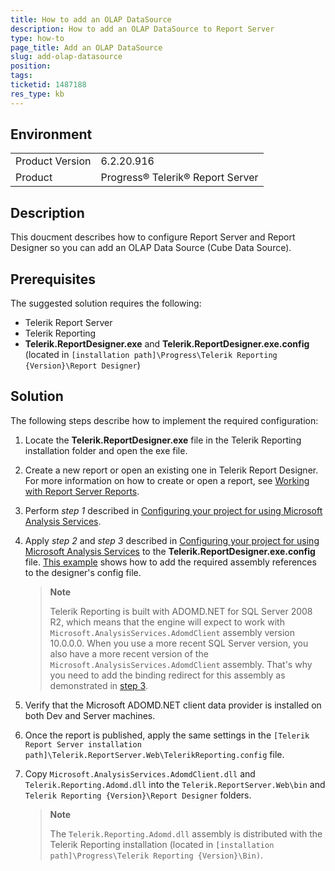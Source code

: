 ```yaml
---
title: How to add an OLAP DataSource
description: How to add an OLAP DataSource to Report Server
type: how-to
page_title: Add an OLAP DataSource
slug: add-olap-datasource
position: 
tags: 
ticketid: 1487188
res_type: kb
---
```


## Environment
<table>
	<tbody>
		<tr>
			<td>Product Version</td>
			<td>6.2.20.916</td>
		</tr>
		<tr>
			<td>Product</td>
			<td>Progress® Telerik® Report Server</td>
		</tr>
	</tbody>
</table>


## Description
This doucment describes how to configure Report Server and Report Designer so you can add an OLAP Data Source (Cube Data Source).

## Prerequisites
The suggested solution requires the following:

* Telerik Report Server
* Telerik Reporting
* __Telerik.ReportDesigner.exe__ and __Telerik.ReportDesigner.exe.config__ (located in ```[installation path]\Progress\Telerik Reporting {Version}\Report Designer```)

## Solution
The following steps describe how to implement the required configuration:

1. Locate the __Telerik.ReportDesigner.exe__ file in the Telerik Reporting installation folder and open the exe file.

1. Create a new report or open an existing one in Telerik Report Designer. For more information on how to create or open a report, see
[Working with Report Server Reports](../standalone-report-designer-working-with-server-reports#create-a-report-to-the-server).

1. Perform *step 1* described in [Configuring your project for using Microsoft Analysis Services](../cubedatasource-configuring-project).

1. Apply *step 2* and *step 3* described in [Configuring your project for using Microsoft Analysis Services](../cubedatasource-configuring-project) to the
__Telerik.ReportDesigner.exe.config__ file. [This example](../standalone-report-designer-extending-configuration) shows how to add the required 
assembly references to the designer's config file.

    >__Note__
    >
    >Telerik Reporting is built with ADOMD.NET for SQL Server 2008 R2, which means that the engine will expect to work with ```Microsoft.AnalysisServices.AdomdClient``` assembly version 10.0.0.0.
    >When you use a more recent SQL Server version, you also have a more recent version of the ```Microsoft.AnalysisServices.AdomdClient``` assembly.
    >That's why you need to add the binding redirect for this assembly as demonstrated in [step 3](../cubedatasource-configuring-project).

1. Verify that the Microsoft ADOMD.NET client data provider is installed on both Dev and Server machines. 

1. Once the report is published, apply the same settings in the ```[Telerik Report Server installation path]\Telerik.ReportServer.Web\TelerikReporting.config``` file.

1. Copy ```Microsoft.AnalysisServices.AdomdClient.dll``` and ```Telerik.Reporting.Adomd.dll``` into the ```Telerik.ReportServer.Web\bin``` and 
```Telerik Reporting {Version}\Report Designer``` folders. 

    >__Note__
    >
    >The ```Telerik.Reporting.Adomd.dll``` assembly is distributed with the Telerik Reporting 
    installation (located in ```[installation path]\Progress\Telerik Reporting {Version}\Bin)```.
